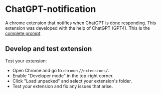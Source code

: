 # ChatGPT-notification

A chrome extension that notifies when ChatGPT is done responding.
This extension was developed with the help of ChatGPT (GPT4). This is the [complete prompt](prompts/extention_v0.md) 

## Develop and test extension
    
Test your extension:
*   Open Chrome and go to `chrome://extensions/`.
*   Enable "Developer mode" in the top-right corner.
*   Click "Load unpacked" and select your extension's folder.
*   Test your extension and fix any issues that arise.
